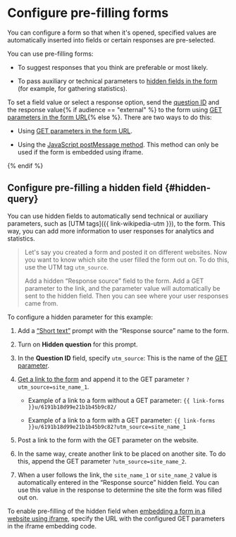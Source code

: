 # Configure pre-filling forms

You can configure a form so that when it's opened, specified values are automatically inserted into fields or certain responses are pre-selected.

You can use pre-filling forms:

- To suggest responses that you think are preferable or most likely.

- To pass auxiliary or technical parameters to [hidden fields in the form](#hidden-query) (for example, for gathering statistics).

To set a field value or select a response option, send the [question ID](question-id.md) and the response value{% if audience == "external" %} to the form using [GET parameters in the form URL](get-params.md){% else %}. There are two ways to do this:

- Using [GET parameters in the form URL](get-params.md).

- Using the [JavaScript postMessage method](postmessage.md). This method can only be used if the form is embedded using iframe.

{% endif %}

## Configure pre-filling a hidden field {#hidden-query}

You can use hidden fields to automatically send technical or auxiliary parameters, such as [UTM tags]({{ link-wikipedia-utm }}), to the form. This way, you can add more information to user responses for analytics and statistics.

> Let's say you created a form and posted it on different websites. Now you want to know which site the user filled the form out on. To do this, use the UTM tag `utm_source`.
>
> Add a hidden <q>Response source</q> field to the form. Add a GET parameter to the link, and the parameter value will automatically be sent to the hidden field. Then you can see where your user responses came from.

To configure a hidden parameter for this example:

1. Add a [<q>Short text</q>](blocks-ref/short-text.md) prompt with the <q>Response source</q> name to the form.

1. Turn on **Hidden question** for this prompt.

1. In the **Question ID** field, specify `utm_source`: This is the name of the [GET parameter](get-params.md).

1. [Get a link to the form](publish.md#section_link) and append it to the GET parameter `?utm_source=site_name_1`.

    - Example of a link to a form without a GET parameter:
    `{{ link-forms }}u/6191b18d99e21b1b45b9c82/`

    - Example of a link to a form with a GET parameter:
    `{{ link-forms }}u/6191b18d99e21b1b45b9c82?utm_source=site_name_1`

1. Post a link to the form with the GET parameter on the website.

1. In the same way, create another link to be placed on another site. To do this, append the GET parameter `?utm_source=site_name_2`.

1. When a user follows the link, the `site_name_1` or `site_name_2` value is automatically entered in the <q>Response source</q> hidden field. You can use this value in the response to determine the site the form was filled out on.

To enable pre-filling of the hidden field when [embedding a form in a website using iframe](publish.md#section_c21_gdb_42b), specify the URL with the configured GET parameters in the iframe embedding code.

